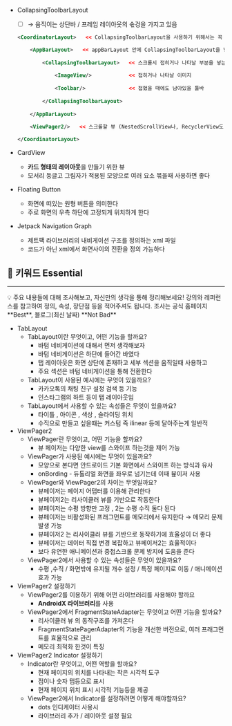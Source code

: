 - CollapsingToolbarLayout
    - [ ]  → 움직이는 상단바 / 프레임 레이아웃의 솏겅을 가지고 있음
    
    ```xml
    <CoordinatorLayout>   << CollapsingToolbarLayout을 사용하기 위해서는 꼭 CoordinatorLayout을 사용해야함
    
        <AppBarLayout>   << appBarLayout 안에 CollapsingToolbarLayout을 넣음
        
            <CollapsingToolbarLayout>   << 스크롤시 접히거나 나타날 부분을 넣는 layout
            
                <ImageView/>            << 접히거나 나타날 이미지
                
                <Toolbar/>              << 접혔을 때에도 남아있을 툴바
                
            </CollapsingToolbarLayout>
        
        </AppBarLayout>
        
        <ViewPager2/>   << 스크롤할 뷰 (NestedScrollView나, RecyclerView도 가능)
    
    </CoordinatorLayout>
    ```
    
- CardView
    - **카드 형태의 레이아웃**을 만들기 위한 뷰
    - 모서리 둥글고 그림자가 적용된 모양으로 여러 요소 묶을때 사용하면 좋다
- Floating Button
    - 화면에 떠있는 원형 버튼을 의미한다
    - 주로 화면의 우측 하단에 고정되게 위치하게 한다
- Jetpack Navigation Graph
    - 제트팩 라이브러리의 내비게이션 구조를 정의하는 xml 파일
    - 코드가 아닌 xml에서 화면사이의 전환을 정의 가능하다

## 🎯 키워드 Essential

---

<aside>
💡 주요 내용들에 대해 조사해보고, 자신만의 생각을 통해 정리해보세요!
강의와 레퍼런스를 참고하여 정의, 속성, 장단점 등을 적어주셔도 됩니다.
조사는 공식 홈페이지 **Best**, 블로그(최신 날짜) **Not Bad**

</aside>

- TabLayout
    - TabLayout이란 무엇이고, 어떤 기능을 할까요?
        - 바텀 네비게이션에 대해서 먼저 생각해보자
        - 바텀 네비게이션은 하단에 들어간 바였다
        - 탭 레이아웃은 화면 상단에 존재하고 세부 섹션을 움직일때 사용하고
        - 주요 섹션은 바텀 네비게이션을 통해 전환한다
    - TabLayout이 사용된 예시에는 무엇이 있을까요?
        - 카카오톡의 채팅 친구 설정 검색 등 기능
        - 인스타그램의 하트 등이 탭 레이아웃임
    - TabLayout에서 사용할 수 있는 속성들은 무엇이 있을까요?
        - 타이틀 , 아이콘 , 색상 , 슬라이딩 위치
        - 수직으로 만들고 싶을떄는 커스텀 즉 ilinear 등에 달아주는게 일반적
- ViewPager2
    - ViewPager란 무엇이고, 어떤 기능을 할까요?
        - 뷰 페이저는 다양한 view를 스와이프 하는것을 제어 가능
    - ViewPager가 사용된 예시에는 무엇이 있을까요?
        - 모양으로 본다면 안드로이드 기본 화면에서 스와이프 하는 방식과 유사
        - onBording - 듀톨리얼 화면을 좌우로 넘기는데 이때 븊이저 사용
    - ViewPager와 ViewPager2의 차이는 무엇일까요?
        - 뷰페이저는 페이지 어댑터를 이용해 관리한다
        - 뷰페이저2는 리사이클러 뷰를 기반으로 작동한다
        - 뷰페이저는 수평 방향만 고정  , 2는 수평 수직 둘다 된다
        - 뷰페이저는 비활성화된 프래그먼트를 메모리에서 유지한다 → 메모리 문제 발생 가능
        - 뷰페이저2 는 리사이클러 뷰를 기반으로 동작하기에 효율성이 더 좋다
        - 뷰페이저는 데이터 직접 변경 복잡하고 뷰페이저2는 효율적이다
        - 보다 유연한 애니메이션과 중첩스크롤 문제 방지에 도움을 준다
    - ViewPager2에서 사용할 수 있는 속성들은 무엇이 있을까요?
        - 수평 ,수직 / 화면밖에 유지될 개수 설정  / 특정 페이지로 이동 / 애니메이션 효과 가능
- ViewPager2 설정하기
    - ViewPager2를 이용하기 위해 어떤 라이브러리를 사용해야 할까요
        - **AndroidX 라이브러리**를 사용
    - ViewPager2에서 FragmentStateAdapter는 무엇이고 어떤 기능을 할까요?
        - 리사이클러 뷰 의 동작구조를 가져온다
        - FragmentStatePagerAdapter의 기능을 개선한 버전으로, 여러 프래그먼트를 효율적으로 관리
        - 메모리 최적화 한것이 특징
- ViewPager2 Indicator 설정하기
    - Indicator란 무엇이고, 어떤 역할을 할까요?
        - 현재 페이지의 위치를 나타내는 작은 시각적 도구
        - 점이나 숫자 탭등으로 표시
        - 현재 페이지 위치 표시 시각적 기능등을 제공
    - ViewPager2에서 Indicator를 설정하려면 어떻게 해야할까요?
        - dots 인디케이터 사용시
        - 라이브러리 추가 / 레이아웃 설정 필요
